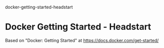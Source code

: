 docker-getting-started-headstart
# Docker Getting Started - Headstart

Based on "Docker: Getting Started" at https://docs.docker.com/get-started/
